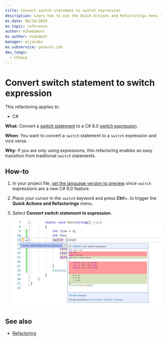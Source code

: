 ```yaml
---
title: Convert switch statement to switch expression
description: Learn how to use the Quick Actions and Refactorings menu to convert a switch statement to a C# 8.0 switch expression.
ms.date: 06/19/2019
ms.topic: reference
author: mikadumont
ms.author: midumont
manager: mijacobs
ms.subservice: general-ide
dev_langs:
  - CSharp
---
```

# Convert switch statement to switch expression

This refactoring applies to:

- C#

**What:** Convert a [switch statement](/dotnet/csharp/language-reference/keywords/switch) to a C# 8.0 [switch expression](/dotnet/csharp/whats-new/csharp-8#switch-expressions).

**When:** You want to convert a `switch` statement to a `switch` expression and vice versa. 

**Why:** If you are only using expressions, this refactoring enables an easy transition from traditional `switch` statements.

## How-to

1. In your project file, [set the language version to preview](/dotnet/csharp/language-reference/configure-language-version#edit-the-project-file) since `switch` expressions are a new C# 8.0 feature.
2. Place your cursor in the `switch` keyword and press **Ctrl**+**.** to trigger the **Quick Actions and Refactorings** menu.
3. Select **Convert switch statement to expression**.

   ![Convert switch statement to switch expression](media/convert-switch-statement-to-switch-expression.png) 

## See also

- [Refactoring](../refactoring-in-visual-studio.md)
